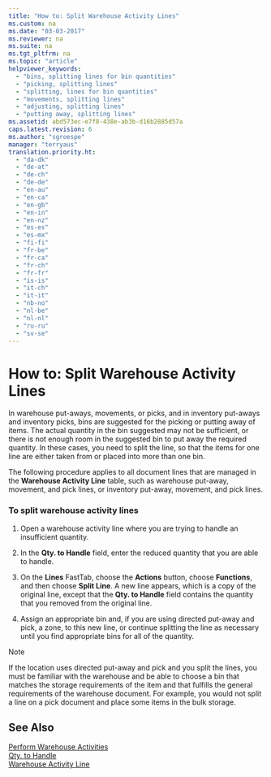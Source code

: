 ```yaml
---
title: "How to: Split Warehouse Activity Lines"
ms.custom: na
ms.date: "03-03-2017"
ms.reviewer: na
ms.suite: na
ms.tgt_pltfrm: na
ms.topic: "article"
helpviewer_keywords: 
  - "bins, splitting lines for bin quantities"
  - "picking, splitting lines"
  - "splitting, lines for bin quantities"
  - "movements, splitting lines"
  - "adjusting, splitting lines"
  - "putting away, splitting lines"
ms.assetid: abd573ec-e7f8-438e-ab3b-d16b2885d57a
caps.latest.revision: 6
ms.author: "sgroespe"
manager: "terryaus"
translation.priority.ht: 
  - "da-dk"
  - "de-at"
  - "de-ch"
  - "de-de"
  - "en-au"
  - "en-ca"
  - "en-gb"
  - "en-in"
  - "en-nz"
  - "es-es"
  - "es-mx"
  - "fi-fi"
  - "fr-be"
  - "fr-ca"
  - "fr-ch"
  - "fr-fr"
  - "is-is"
  - "it-ch"
  - "it-it"
  - "nb-no"
  - "nl-be"
  - "nl-nl"
  - "ru-ru"
  - "sv-se"
---
```

# How to: Split Warehouse Activity Lines
In warehouse put\-aways, movements, or picks, and in inventory put\-aways and inventory picks, bins are suggested for the picking or putting away of items. The actual quantity in the bin suggested may not be sufficient, or there is not enough room in the suggested bin to put away the required quantity. In these cases, you need to split the line, so that the items for one line are either taken from or placed into more than one bin.  
  
 The following procedure applies to all document lines that are managed in the **Warehouse Activity Line** table, such as warehouse put\-away, movement, and pick lines, or inventory put\-away, movement, and pick lines.  
  
### To split warehouse activity lines  
  
1.  Open a warehouse activity line where you are trying to handle an insufficient quantity.  
  
2.  In the **Qty. to Handle** field, enter the reduced quantity that you are able to handle.  
  
3.  On the **Lines** FastTab, choose the **Actions** button, choose **Functions**, and then choose **Split Line**. A new line appears, which is a copy of the original line, except that the **Qty. to Handle** field contains the quantity that you removed from the original line.  
  
4.  Assign an appropriate bin and, if you are using directed put\-away and pick, a zone, to this new line, or continue splitting the line as necessary until you find appropriate bins for all of the quantity.  
  
> [!NOTE]  
>  If the location uses directed put\-away and pick and you split the lines, you must be familiar with the warehouse and be able to choose a bin that matches the storage requirements of the item and that fulfills the general requirements of the warehouse document. For example, you would not split a line on a pick document and place some items in the bulk storage.  
  
## See Also  
 [Perform Warehouse Activities](../WarehouseActivities/perform-warehouse-activities.md)   
 [Qty. to Handle](../Topic/\($%20T_5767_26%20Qty.%20to%20Handle%20$\).md)   
 [Warehouse Activity Line](../Topic/\($%20T_5767%20Warehouse%20Activity%20Line%20$\).md)